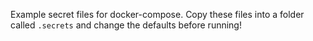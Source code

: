 Example secret files for docker-compose.
Copy these files into a folder called `.secrets` and change the defaults before running!
